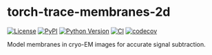 # torch-trace-membranes-2d

[![License](https://img.shields.io/pypi/l/torch-trace-membranes-2d.svg?color=green)](https://github.com/teamtomo/torch-trace-membranes-2d/raw/main/LICENSE)
[![PyPI](https://img.shields.io/pypi/v/torch-trace-membranes-2d.svg?color=green)](https://pypi.org/project/torch-trace-membranes-2d)
[![Python Version](https://img.shields.io/pypi/pyversions/torch-trace-membranes-2d.svg?color=green)](https://python.org)
[![CI](https://github.com/teamtomo/torch-trace-membranes-2d/actions/workflows/ci.yml/badge.svg)](https://github.com/teamtomo/torch-trace-membranes-2d/actions/workflows/ci.yml)
[![codecov](https://codecov.io/gh/teamtomo/torch-trace-membranes-2d/branch/main/graph/badge.svg)](https://codecov.io/gh/teamtomo/torch-trace-membranes-2d)

Model membranes in cryo-EM images for accurate signal subtraction.


